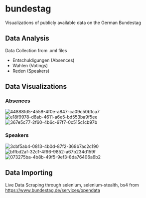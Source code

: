 # bundestag
Visualizations of publicly available data on the German Bundestag


## Data Analysis
Data Collection from .xml files
- Entschuldigungen (Absences)
- Wahlen (Votings)
- Reden (Speakers)

## Data Visualizations
### Absences
![44888fd5-4558-4f0e-a847-ca09c50b1ca7](https://github.com/xTerradon/bundestag/assets/64305142/6258c1a7-6519-4882-90b9-f4abf15fb36d)
![e18f9978-d8ab-4611-a6e5-bd553ba9f5ee](https://github.com/xTerradon/bundestag/assets/64305142/2572cead-cf60-4ad6-9a94-5e1cac263012)
![367e5c77-2f60-4b6c-97f7-0c515c1cb97b](https://github.com/xTerradon/bundestag/assets/64305142/9ddddf9d-73a2-4c7b-a777-214b5d0980fe)
### Speakers
![3cbf5ab4-0813-4b0d-87f2-369b7ac2c190](https://github.com/xTerradon/bundestag/assets/64305142/259636d2-9d69-4257-86da-212a08381c58)
![bffbd2af-32c1-4f96-9852-a67b234d159f](https://github.com/xTerradon/bundestag/assets/64305142/f5240bd2-b47b-4d40-863f-31b1d7f675b9)
![073275ba-4b8b-49f5-9ef3-8da76406a6b2](https://github.com/xTerradon/bundestag/assets/64305142/19611219-7567-4cf6-8b2b-eb9e982f846a)

## Data Importing
Live Data Scraping through selenium, selenium-stealth, bs4 from https://www.bundestag.de/services/opendata
